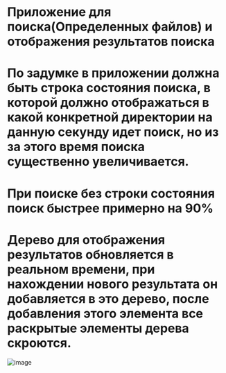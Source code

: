 # Приложение для поиска(Определенных файлов) и отображения результатов поиска
# По задумке в приложении должна быть строка состояния поиска, в которой должно отображаться в какой конкретной директории на данную секунду идет поиск, но из за этого время поиска существенно увеличивается.
# При поиске без строки состояния поиск быстрее примерно на 90%
# Дерево для отображения результатов обновляется в реальном времени, при нахождении нового результата он добавляется в это дерево, после добавления этого элемента все раскрытые элементы дерева скроются.
![image](https://github.com/rtxvrr/FileSearchApp/assets/53102064/b91cfc72-e3a8-4fe6-bc31-03d62dc398e8)
